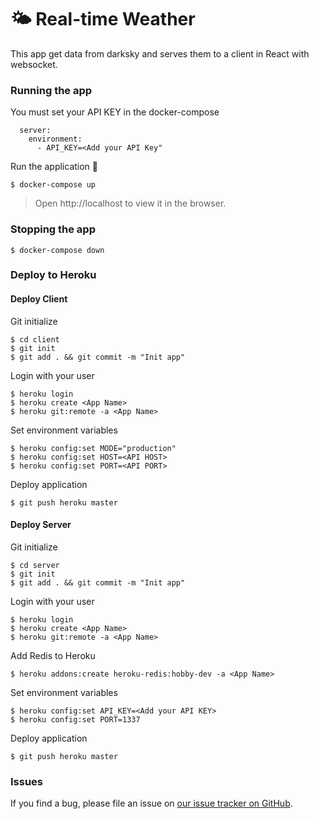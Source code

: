 # 🌤 Real-time Weather

This app get data from darksky and serves them to a client in React with websocket.

### Running the app

You must set your API KEY in the docker-compose

```
  server:
    environment:
      - API_KEY=<Add your API Key"
```
Run the application 🚀

    $ docker-compose up

> Open http://localhost to view it in the browser.

### Stopping the app

    $ docker-compose down

### Deploy to Heroku

#### Deploy Client

Git initialize

    $ cd client
    $ git init
    $ git add . && git commit -m "Init app"
    
Login with your user

    $ heroku login
    $ heroku create <App Name>
    $ heroku git:remote -a <App Name>

Set environment variables

    $ heroku config:set MODE="production"
    $ heroku config:set HOST=<API HOST>
    $ heroku config:set PORT=<API PORT>

Deploy application

    $ git push heroku master

#### Deploy Server

Git initialize

    $ cd server
    $ git init
    $ git add . && git commit -m "Init app"
    
Login with your user

    $ heroku login
    $ heroku create <App Name>
    $ heroku git:remote -a <App Name>

Add Redis to Heroku

    $ heroku addons:create heroku-redis:hobby-dev -a <App Name>

Set environment variables

    $ heroku config:set API_KEY=<Add your API KEY>
    $ heroku config:set PORT=1337

Deploy application

    $ git push heroku master

### Issues

If you find a bug, please file an issue on [our issue tracker on GitHub](https://github.com/mengasis/websocket-weather/issues).
